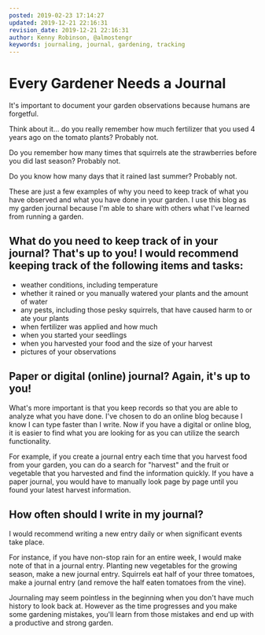 ```yaml
---
posted: 2019-02-23 17:14:27
updated: 2019-12-21 22:16:31
revision_date: 2019-12-21 22:16:31
author: Kenny Robinson, @almostengr
keywords: journaling, journal, gardening, tracking
---
```


# Every Gardener Needs a Journal

It's important to document your garden observations because humans are forgetful.

Think about it... do you really remember how much fertilizer that you used 4 years ago on the tomato plants?  Probably not.

Do you remember how many times that squirrels ate the strawberries before you did last season?  Probably not.

Do you know how many days that it rained last summer?  Probably not.

These are just a few examples of why you need to keep track of what you have observed and what you have done in your garden.  I use this blog as my garden journal because I'm able to share with others what I've learned from running a garden.

## What do you need to keep track of in your journal?  That's up to you!  I would recommend keeping track of the following items and tasks:

- weather conditions, including temperature
- whether it rained or you manually watered your plants and the amount of water
- any pests, including those pesky squirrels, that have caused harm to or ate your plants
- when fertilizer was applied and how much
- when you started your seedlings
- when you harvested your food and the size of your harvest
- pictures of your observations

## Paper or digital (online) journal? Again, it's up to you!

What's more important is that you keep records so that you are able to analyze what you have done. I've chosen to do an online blog because I know I can type faster than I write. Now if you have a digital or online blog, it is easier to find what you are looking for as you can utilize the search functionality.

For example, if you create a journal entry each time that you harvest food from your garden, you can do a search for "harvest" and the fruit or vegetable that you harvested and find the information quickly.  If you have a paper journal, you would have to manually look page by page until you found your latest harvest information.

## How often should I write in my journal?

I would recommend writing a new entry daily or when significant events take place.

For instance, if you have non-stop rain for an entire week, I would make note of that in a journal entry. Planting new vegetables for the growing season, make a new journal entry. Squirrels eat half of your three tomatoes, make a journal entry (and remove the half eaten tomatoes from the vine).

Journaling may seem pointless in the beginning when you don't have much history to look back at. However as the time progresses and you make some gardening mistakes, you'll learn from those mistakes and end up with a productive and strong garden.
